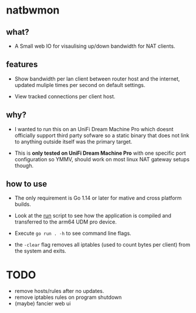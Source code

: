 # natbwmon

## what?

- A Small web IO for visaulising up/down bandwidth for NAT clients.

## features

- Show bandwidth per lan client between router host and the internet, updated
  muliple times per second on default settings.
  
- View tracked connections per client host.

## why?

- I wanted to run this on an UniFi Dream Machine Pro which doesnt officially
  support third party sofware so a static binary that does not link to anything
  outside itself was the primary target.
  
- This is **only tested on UniFi Dream Machine Pro** with one specific port
  configuration so YMMV, should work on most linux NAT gateway setups though.
  
## how to use

- The only requirement is Go 1.14 or later for mative and cross platform
  builds.

- Look at the [run](run) script to see how the application is compiled and
  transferred to the arm64 UDM pro device. 
  

- Execute `go run . -h` to see command line flags.

- the `-clear` flag removes all iptables (used to count bytes per client) from
  the system and exits.


# TODO

- remove hosts/rules after no updates.
- remove iptables rules on program shutdown
- (maybe) fancier web ui

